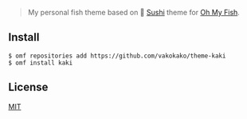 
> My personal fish theme based on 🍣 [Sushi][sushi-link] theme for [Oh My Fish][omf-link].

## Install

```fish
$ omf repositories add https://github.com/vakokako/theme-kaki
$ omf install kaki
```

## License

[MIT][mit]


[mit]:            http://opensource.org/licenses/MIT
[sushi-link]:     https://github.com/umayr/theme-sushi
[omf-link]:       https://www.github.com/oh-my-fish/oh-my-fish